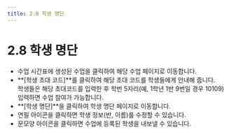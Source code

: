 ```yaml
---
title: 2.8 학생 명단
---
```

# 2.8 학생 명단

* 수업 시간표에 생성된 수업을 클릭하여 해당 수업 페이지로 이동합니다. 
* **\[학생 초대 코드]**를 클릭하여 해당 초대 코드를 학생들에게 안내해 줍니다.\
  학생들은 해당 초대코드를 입력한 후 학번 5자리(예, 1학년 1반 9번일 경우 10109) 입력하면 수업 참여가 가능합니다. 
* **\[학생 명단]**을 클릭하여 학생 명단 페이지로 이동합니다. 
* 연필 아이콘을 클릭하면 학생 정보(반, 이름)를 수정할 수 있습니다. 
* 문모양 아이콘을 클릭하면 수업에 등록된 학생을 내보낼 수 있습니다.
